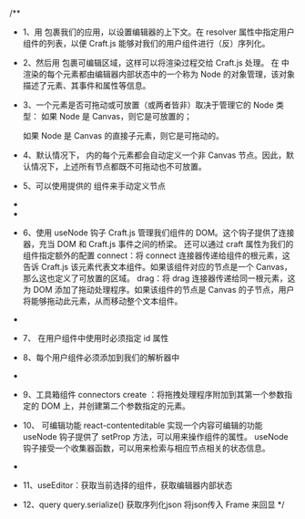 /**
 * 1、用 <Editor /> 包裹我们的应用，以设置编辑器的上下文。在 resolver 属性中指定用户组件的列表，以便 Craft.js 能够对我们的用户组件进行（反）序列化。
 * 2、然后用 <Frame /> 包裹可编辑区域，这样可以将渲染过程交给 Craft.js 处理。 在 <Frame /> 中渲染的每个元素都由编辑器内部状态中的一个称为 Node 的对象管理，该对象描述了元素、其事件和属性等信息。
 * 3、一个元素是否可拖动或可放置（或两者皆非）取决于管理它的 Node 类型：
    如果 Node 是 Canvas，则它是可放置的；

    如果 Node 是 Canvas 的直接子元素，则它是可拖动的。
 * 4、默认情况下，<Frame /> 内的每个元素都会自动定义一个非 Canvas 节点。因此，默认情况下，上述所有节点都既不可拖动也不可放置。
 * 5、可以使用提供的 <Element /> 组件来手动定义节点
 * 
 * 
 * 6、使用 useNode 钩子 Craft.js 管理我们组件的 DOM。这个钩子提供了连接器，充当 DOM 和 Craft.js 事件之间的桥梁。 还可以通过 craft 属性为我们的组件指定额外的配置
    connect：将 connect 连接器传递给组件的根元素，这告诉 Craft.js 该元素代表文本组件。如果该组件对应的节点是一个 Canvas，那么这也定义了可放置的区域。
    drag：将 drag 连接器传递给同一根元素，这为 DOM 添加了拖动处理程序。如果该组件的节点是 Canvas 的子节点，用户将能够拖动此元素，从而移动整个文本组件。
 * 
 * 7、<Element /> 在用户组件中使用时必须指定 id 属性
 * 8、每个用户组件必须添加到我们的解析器中
 * 
 * 9、工具箱组件
    connectors
      create ：将拖拽处理程序附加到其第一个参数指定的 DOM 上，并创建第二个参数指定的元素。
  
 * 10、 可编辑功能
      react-contenteditable 实现一个内容可编辑的功能 
      useNode 钩子提供了 setProp 方法，可以用来操作组件的属性。
      useNode 钩子接受一个收集器函数，可以用来检索与相应节点相关的状态信息。
 *
 * 11、useEditor：获取当前选择的组件，获取编辑器内部状态
 * 12、query 
   query.serialize()  获取序列化json
   将json传入 Frame 来回显
 */